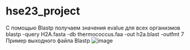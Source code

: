 # hse23_project
С помощью Blastp получаем значения evalue для всех организмов
blastp  -query H2A.fasta  -db thermococcus.faa  -out h2a.blast  -outfmt 7
Пример выходного файла Blastp
![image](https://github.com/Dianak6/hse23_project/assets/114064027/fb3c2618-7095-4156-9bd3-c4107638bdae)
